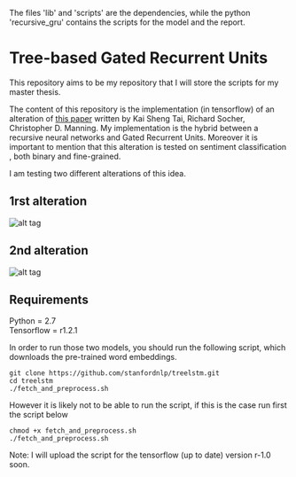 The files 'lib' and 'scripts' are the dependencies, while the python 'recursive_gru' contains the scripts for the model and the report.

# Tree-based Gated Recurrent Units

This repository aims to be my repository that I will store the scripts for my master thesis.

The content of this repository is the implementation (in tensorflow) of an alteration of [this paper](https://arxiv.org/pdf/1503.00075.pdf) written by Kai Sheng Tai, Richard Socher, Christopher D. Manning. My implementation is the hybrid between a recursive neural networks and Gated Recurrent Units. Moreover it is important to mention that this alteration is tested
on sentiment classification , both binary and fine-grained. 

I am testing two different alterations  of this idea. 

## 1rst alteration 

![alt tag](https://github.com/VasTsak/master_thesis/blob/master/formulas/first_approach.png?raw=true)

## 2nd alteration 

![alt tag](https://github.com/VasTsak/master_thesis/blob/master/formulas/second_approach.png?raw=true)


## Requirements
Python = 2.7 <br />
Tensorflow =  r1.2.1 <br />

In order to run those two models, you should run the following script, which downloads the pre-trained word embeddings.
```
git clone https://github.com/stanfordnlp/treelstm.git
cd treelstm
./fetch_and_preprocess.sh
```
However it is likely not to be able to run the script, if this is the case run first the script below
```
chmod +x fetch_and_preprocess.sh
./fetch_and_preprocess.sh
```
Note: I will upload the script for the tensorflow (up to date) version r-1.0 soon.
